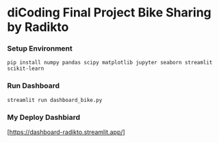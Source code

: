 # diCoding Final Project Bike Sharing by Radikto

### Setup Environment
```
pip install numpy pandas scipy matplotlib jupyter seaborn streamlit scikit-learn
```
  
 
### Run Dashboard
```
streamlit run dashboard_bike.py
```
### My Deploy Dashbiard

[https://dashboard-radikto.streamlit.app/]

